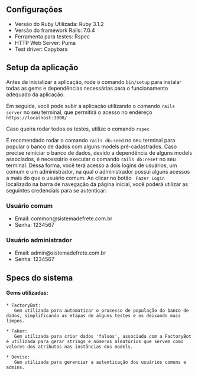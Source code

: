 <h2> Configurações </h2>

<ul>
  <li> Versão do Ruby Utilizada: Ruby 3.1.2 </li>
  <li> Versão do framework Rails: 7.0.4 </li>
  <li> Ferramenta para testes: Rspec </li>
  <li> HTTP Web Server: Puma </li>
  <li> Test driver: Capybara </li>
</ul>

<h2> Setup da aplicação </h2>
<p>
  Antes de inicializar a aplicação, rode o comando <code>bin/setup</code> para instalar todas as gems e dependências necessárias para o funcionamento
  adequado da aplicação.
</p>
<p>
  Em seguida, você pode subir a aplicação utilizando o comando <code>rails server</code> no seu terminal, que permitirá o acesso no endereço <code>https://localhost:3000/</code>
</p>
<p>
  Caso queira rodar todos os testes, utilize o comando <code>rspec</code>
</p>
<p>
  É recomendado rodar o comando <code>rails db:seed</code> no seu terminal para popular o banco de dados com alguns models pré-cadastrados. Caso precise reiniciar o banco de dados, devido a dependência de alguns models associados, é necessário executar o comando <code>rails db:reset</code> no seu terminal. Dessa forma, você terá acesso a dois logins de usuários, um comum e um administrador, na qual o administrador possui alguns acessos a mais do que o usuário comum. Ao clicar no botão <code> Fazer Login </code> localizado na barra de navegação da página inicial, você poderá utilizar as seguintes credenciais para se autenticar:
</p>

<p>
  <h3> Usuário comum </h3>
    <ul>
      <li> Email: common@sistemadefrete.com.br </li>
      <li> Senha: 1234567 </li>
    </ul>
</p>

<p>
  <h3> Usuário administrador </h3>
    <ul>
      <li> Email: admin@sistemadefrete.com.br </li>
      <li> Senha: 1234567 </li>
    </ul>
</p>

<p>
<h2> Specs do sistema </h2>
  <h4> Gems utilizadas: </h4>
  
    * FactoryBot: 
       Gem utilizada para automatizar o processo de população do banco de dados, simplificando as etapas de alguns testes e os deixando mais limpos.
  
    * Faker:
       Gem utilizada para criar dados 'falsos', associada com a FactoryBot é utilizada para gerar strings e números aleatórios que servem como valores dos atributos nas instâncias dos models.
  
    * Devise:
       Gem utilizada para gerenciar a autenticação dos usuários comuns e admins.
</p>

